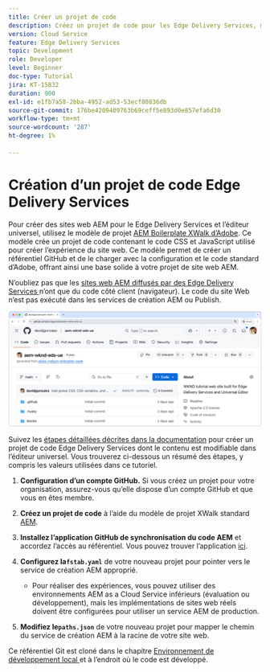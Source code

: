 ```yaml
---
title: Créer un projet de code
description: Créez un projet de code pour les Edge Delivery Services, modifiable à l’aide de l’éditeur universel.
version: Cloud Service
feature: Edge Delivery Services
topic: Development
role: Developer
level: Beginner
doc-type: Tutorial
jira: KT-15832
duration: 900
exl-id: e1fb7a58-2bba-4952-ad53-53ecf80836db
source-git-commit: 176be4209409763b69ceff5e893d0e857efa6d30
workflow-type: tm+mt
source-wordcount: '287'
ht-degree: 1%

---
```


# Création d’un projet de code Edge Delivery Services

Pour créer des sites web AEM pour le Edge Delivery Services et l’éditeur universel, utilisez le modèle de projet [AEM Boilerplate XWalk d’Adobe](https://github.com/adobe-rnd/aem-boilerplate-xwalk). Ce modèle crée un projet de code contenant le code CSS et JavaScript utilisé pour créer l’expérience du site web. Ce modèle permet de créer un référentiel GitHub et de le charger avec la configuration et le code standard d’Adobe, offrant ainsi une base solide à votre projet de site web AEM.

N’oubliez pas que les [sites web AEM diffusés par des Edge Delivery Services ](https://experienceleague.adobe.com/en/docs/experience-manager-learn/sites/edge-delivery-services/overview) n’ont que du code côté client (navigateur). Le code du site Web n’est pas exécuté dans les services de création AEM ou Publish.

![Nouveau projet Edge Delivery Services ](./assets/1-new-project/new-project.png)

Suivez les [étapes détaillées décrites dans la documentation](https://experienceleague.adobe.com/en/docs/experience-manager-cloud-service/content/edge-delivery/wysiwyg-authoring/edge-dev-getting-started#create-github-project) pour créer un projet de code Edge Delivery Services dont le contenu est modifiable dans l’éditeur universel.  Vous trouverez ci-dessous un résumé des étapes, y compris les valeurs utilisées dans ce tutoriel.

1. **Configuration d’un compte GitHub.** Si vous créez un projet pour votre organisation, assurez-vous qu’elle dispose d’un compte GitHub et que vous en êtes membre.
2. **Créez un projet de code** à l’aide du modèle de projet XWalk standard [AEM](https://github.com/adobe-rnd/aem-boilerplate-xwalk).
3. **Installez l’application GitHub de synchronisation du code AEM** et accordez l’accès au référentiel. Vous pouvez trouver l’application [ ici](https://github.com/apps/aem-code-sync).
4. **Configurez la`fstab.yaml`** de votre nouveau projet pour pointer vers le service de création AEM approprié.

   * Pour réaliser des expériences, vous pouvez utiliser des environnements AEM as a Cloud Service inférieurs (évaluation ou développement), mais les implémentations de sites web réels doivent être configurées pour utiliser un service AEM de production.

5. **Modifiez le`paths.json`** de votre nouveau projet pour mapper le chemin du service de création AEM à la racine de votre site web.

Ce référentiel Git est cloné dans le chapitre [ Environnement de développement local ](https://experienceleague.adobe.com/en/docs/experience-manager-learn/sites/edge-delivery-services/developing/universal-editor/3-local-development-environment) et à l’endroit où le code est développé.
